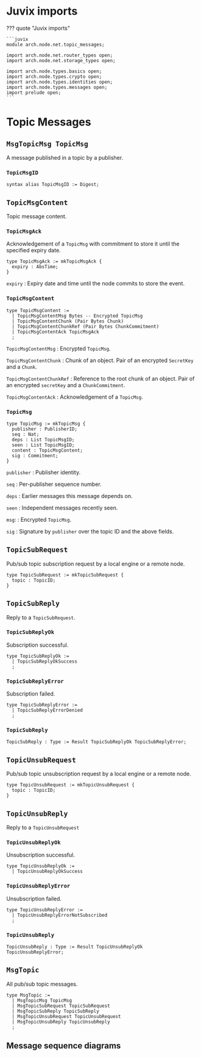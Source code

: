 # Juvix imports

??? quote "Juvix imports"

    ```juvix
    module arch.node.net.topic_messages;

    import arch.node.net.router_types open;
    import arch.node.net.storage_types open;

    import arch.node.types.basics open;
    import arch.node.types.crypto open;
    import arch.node.types.identities open;
    import arch.node.types.messages open;
    import prelude open;
    ```

# Topic Messages

## `MsgTopicMsg TopicMsg`

A message published in a topic by a publisher.

### `TopicMsgID`

```juvix
syntax alias TopicMsgID := Digest;
```

## `TopicMsgContent`

Topic message content.

### `TopicMsgAck`

Acknowledgement of a `TopicMsg`
with commitment to store it until the specified expiry date.

```juvix
type TopicMsgAck := mkTopicMsgAck {
  expiry : AbsTime;
}
```

`expiry`
: Expiry date and time until the node commits to store the event.

### `TopicMsgContent`

```juvix
type TopicMsgContent :=
  | TopicMsgContentMsg Bytes -- Encrypted TopicMsg
  | TopicMsgContentChunk (Pair Bytes Chunk)
  | TopicMsgContentChunkRef (Pair Bytes ChunkCommitment)
  | TopicMsgContentAck TopicMsgAck
  ;
```

`TopicMsgContentMsg`
: Encrypted `TopicMsg`.

`TopicMsgContentChunk`
: Chunk of an object.
  Pair of an encrypted `SecretKey` and a `Chunk`.

`TopicMsgContentChunkRef`
: Reference to the root chunk of an object.
  Pair of an encrypted `secretKey` and a `ChunkCommitment`.

`TopicMsgContentAck`
: Acknowledgement of a `TopicMsg`.

### `TopicMsg`

```juvix
type TopicMsg := mkTopicMsg {
  publisher : PublisherID;
  seq : Nat;
  deps : List TopicMsgID;
  seen : List TopicMsgID;
  content : TopicMsgContent;
  sig : Commitment;
}
```

`publisher`
: Publisher identity.

`seq`
: Per-publisher sequence number.

`deps`
: Earlier messages this message depends on.

`seen`
: Independent messages recently seen.

`msg`:
: Encrypted `TopicMsg`.

`sig`
: Signature by `publisher` over the topic ID and the above fields.

## `TopicSubRequest`

Pub/sub topic subscription request by a local engine or a remote node.

```juvix
type TopicSubRequest := mkTopicSubRequest {
  topic : TopicID;
}
```

## `TopicSubReply`

Reply to a `TopicSubRequest`.

### `TopicSubReplyOk`

Subscription successful.

```juvix
type TopicSubReplyOk :=
  | TopicSubReplyOkSuccess
  ;
```

### `TopicSubReplyError`

Subscription failed.

```juvix
type TopicSubReplyError :=
  | TopicSubReplyErrorDenied
  ;
```

### `TopicSubReply`

```juvix
TopicSubReply : Type := Result TopicSubReplyOk TopicSubReplyError;
```

## `TopicUnsubRequest`

Pub/sub topic unsubscription request by a local engine or a remote node.

```juvix
type TopicUnsubRequest := mkTopicUnsubRequest {
  topic : TopicID;
}
```

## `TopicUnsubReply`

Reply to a `TopicUnsubRequest`

### `TopicUnsubReplyOk`

Unsubscription successful.

```juvix
type TopicUnsubReplyOk :=
  | TopicUnsubReplyOkSuccess
```

### `TopicUnsubReplyError`

Unsubscription failed.

```juvix
type TopicUnsubReplyError :=
  | TopicUnsubReplyErrorNotSubscribed
  ;
```

### `TopicUnsubReply`

```juvix
TopicUnsubReply : Type := Result TopicUnsubReplyOk TopicUnsubReplyError;
```

## `MsgTopic`

All pub/sub topic  messages.

```juvix
type MsgTopic :=
  | MsgTopicMsg TopicMsg
  | MsgTopicSubRequest TopicSubRequest
  | MsgTopicSubReply TopicSubReply
  | MsgTopicUnsubRequest TopicUnsubRequest
  | MsgTopicUnsubReply TopicUnsubReply
  ;
```

## Message sequence diagrams
